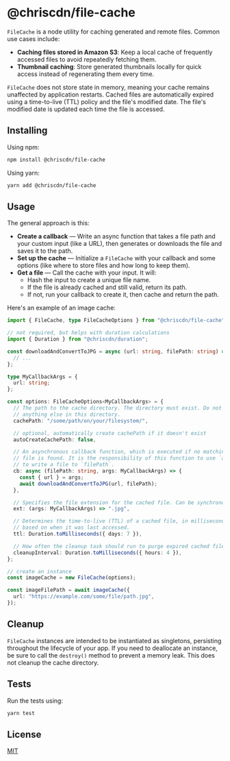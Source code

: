 # @chriscdn/file-cache

`FileCache` is a node utility for caching generated and remote files. Common use cases include:

- **Caching files stored in Amazon S3**: Keep a local cache of frequently accessed files to avoid repeatedly fetching them.
- **Thumbnail caching**: Store generated thumbnails locally for quick access instead of regenerating them every time.

`FileCache` does not store state in memory, meaning your cache remains unaffected by application restarts. Cached files are automatically expired using a time-to-live (TTL) policy and the file's modified date. The file's modified date is updated each time the file is accessed.

## Installing

Using npm:

```bash
npm install @chriscdn/file-cache
```

Using yarn:

```bash
yarn add @chriscdn/file-cache
```

## Usage

The general approach is this:

- **Create a callback** — Write an async function that takes a file path and your custom input (like a URL), then generates or downloads the file and saves it to the path.
- **Set up the cache** — Initialize a `FileCache` with your callback and some options (like where to store files and how long to keep them).
- **Get a file** — Call the cache with your input. It will:
  - Hash the input to create a unique file name.
  - If the file is already cached and still valid, return its path.
  - If not, run your callback to create it, then cache and return the path.

Here's an example of an image cache:

```ts
import { FileCache, type FileCacheOptions } from "@chriscdn/file-cache";

// not required, but helps with duration calculations
import { Duration } from "@chriscdn/duration";

const downloadAndConvertToJPG = async (url: string, filePath: string) => {
  // ...
};

type MyCallbackArgs = {
  url: string;
};

const options: FileCacheOptions<MyCallbackArgs> = {
  // The path to the cache directory. The directory must exist. Do not store
  // anything else in this directory.
  cachePath: "/some/path/on/your/filesystem/",

  // optional, automatically create cachePath if it doesn't exist
  autoCreateCachePath: false,

  // An asynchronous callback function, which is executed if no matching cached
  // file is found. It is the responsibility of this function to use `args`
  // to write a file to `filePath`.
  cb: async (filePath: string, args: MyCallbackArgs) => {
    const { url } = args;
    await downloadAndConvertToJPG(url, filePath);
  },

  // Specifies the file extension for the cached file. Can be synchronous or asynchronous.
  ext: (args: MyCallbackArgs) => ".jpg",

  // Determines the time-to-live (TTL) of a cached file, in milliseconds,
  // based on when it was last accessed.
  ttl: Duration.toMilliseconds({ days: 7 }),

  // How often the cleanup task should run to purge expired cached files, in milliseconds.
  cleanupInterval: Duration.toMilliseconds({ hours: 4 }),
};

// create an instance
const imageCache = new FileCache(options);

const imageFilePath = await imageCache({
  url: "https://example.com/some/file/path.jpg",
});
```

## Cleanup

`FileCache` instances are intended to be instantiated as singletons, persisting throughout the lifecycle of your app. If you need to deallocate an instance, be sure to call the `destroy()` method to prevent a memory leak. This does not cleanup the cache directory.

## Tests

Run the tests using:

```bash
yarn test
```

## License

[MIT](LICENSE)
